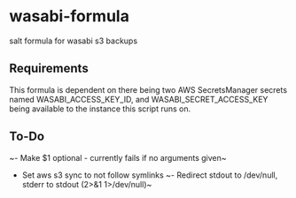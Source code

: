 # wasabi-formula
salt formula for wasabi s3 backups

## Requirements
This formula is dependent on there being two AWS SecretsManager secrets named WASABI_ACCESS_KEY_ID, and WASABI_SECRET_ACCESS_KEY being available to the instance this script runs on.

## To-Do
~- Make $1 optional - currently fails if no arguments given~
- Set aws s3 sync to not follow symlinks
~- Redirect stdout to /dev/null, stderr to stdout (2>&1 1>/dev/null)~
